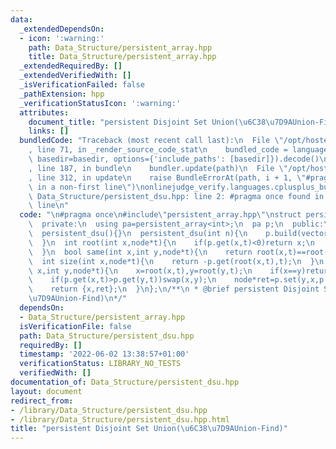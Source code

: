 ```yaml
---
data:
  _extendedDependsOn:
  - icon: ':warning:'
    path: Data_Structure/persistent_array.hpp
    title: Data_Structure/persistent_array.hpp
  _extendedRequiredBy: []
  _extendedVerifiedWith: []
  _isVerificationFailed: false
  _pathExtension: hpp
  _verificationStatusIcon: ':warning:'
  attributes:
    document_title: "persistent Disjoint Set Union(\u6C38\u7D9AUnion-Find)"
    links: []
  bundledCode: "Traceback (most recent call last):\n  File \"/opt/hostedtoolcache/Python/3.10.4/x64/lib/python3.10/site-packages/onlinejudge_verify/documentation/build.py\"\
    , line 71, in _render_source_code_stat\n    bundled_code = language.bundle(stat.path,\
    \ basedir=basedir, options={'include_paths': [basedir]}).decode()\n  File \"/opt/hostedtoolcache/Python/3.10.4/x64/lib/python3.10/site-packages/onlinejudge_verify/languages/cplusplus.py\"\
    , line 187, in bundle\n    bundler.update(path)\n  File \"/opt/hostedtoolcache/Python/3.10.4/x64/lib/python3.10/site-packages/onlinejudge_verify/languages/cplusplus_bundle.py\"\
    , line 312, in update\n    raise BundleErrorAt(path, i + 1, \"#pragma once found\
    \ in a non-first line\")\nonlinejudge_verify.languages.cplusplus_bundle.BundleErrorAt:\
    \ Data_Structure/persistent_dsu.hpp: line 2: #pragma once found in a non-first\
    \ line\n"
  code: "\n#pragma once\n#include\"persistent_array.hpp\"\nstruct persistent_dsu{\n\
    \  private:\n  using pa=persistent_array<int>;\n  pa p;\n  public:\n  using node=pa::node;\n\
    \  persistent_dsu(){}\n  persistent_dsu(int n){\n    p.build(vector<int>(n,-1));\n\
    \  }\n  int root(int x,node*t){\n    if(p.get(x,t)<0)return x;\n    return root(p.get(x,t),t);\n\
    \  }\n  bool same(int x,int y,node*t){\n    return root(x,t)==root(y,t);\n  }\n\
    \  int size(int x,node*t){\n    return -p.get(root(x,t),t);\n  }\n  pair<int,node*>merge(int\
    \ x,int y,node*t){\n    x=root(x,t),y=root(y,t);\n    if(x==y)return {x,t};\n\
    \    if(p.get(x,t)>p.get(y,t))swap(x,y);\n    node*ret=p.set(y,x,p.set(x,p.get(x,t)+p.get(y,t),t));\n\
    \    return {x,ret};\n  }\n};\n/**\n * @brief persistent Disjoint Set Union(\u6C38\
    \u7D9AUnion-Find)\n*/"
  dependsOn:
  - Data_Structure/persistent_array.hpp
  isVerificationFile: false
  path: Data_Structure/persistent_dsu.hpp
  requiredBy: []
  timestamp: '2022-06-02 13:38:57+01:00'
  verificationStatus: LIBRARY_NO_TESTS
  verifiedWith: []
documentation_of: Data_Structure/persistent_dsu.hpp
layout: document
redirect_from:
- /library/Data_Structure/persistent_dsu.hpp
- /library/Data_Structure/persistent_dsu.hpp.html
title: "persistent Disjoint Set Union(\u6C38\u7D9AUnion-Find)"
---
```

